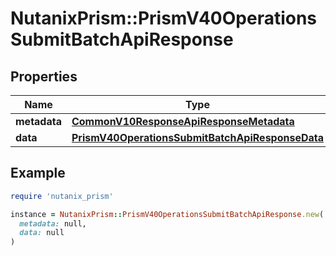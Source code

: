 # NutanixPrism::PrismV40OperationsSubmitBatchApiResponse

## Properties

| Name | Type | Description | Notes |
| ---- | ---- | ----------- | ----- |
| **metadata** | [**CommonV10ResponseApiResponseMetadata**](CommonV10ResponseApiResponseMetadata.md) |  | [optional] |
| **data** | [**PrismV40OperationsSubmitBatchApiResponseData**](PrismV40OperationsSubmitBatchApiResponseData.md) |  | [optional] |

## Example

```ruby
require 'nutanix_prism'

instance = NutanixPrism::PrismV40OperationsSubmitBatchApiResponse.new(
  metadata: null,
  data: null
)
```


